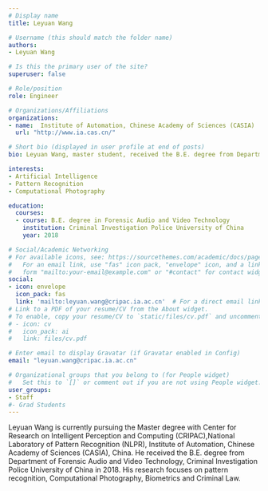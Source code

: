 ```yaml
---
# Display name
title: Leyuan Wang

# Username (this should match the folder name)
authors:
- Leyuan Wang

# Is this the primary user of the site?
superuser: false

# Role/position
role: Engineer

# Organizations/Affiliations
organizations:
- name:  Institute of Automation, Chinese Academy of Sciences (CASIA)
  url: "http://www.ia.cas.cn/"

# Short bio (displayed in user profile at end of posts)
bio: Leyuan Wang, master student, received the B.E. degree from Department of Forensic Audio and Video Technology, Criminal Investigation Police University of China in 2018. His research focuses on pattern recognition, Computational Photography, Biometrics and Criminal Law.

interests:
- Artificial Intelligence
- Pattern Recognition
- Computational Photography

education:
  courses:
  - course: B.E. degree in Forensic Audio and Video Technology
    institution: Criminal Investigation Police University of China
    year: 2018

# Social/Academic Networking
# For available icons, see: https://sourcethemes.com/academic/docs/page-builder/#icons
#   For an email link, use "fas" icon pack, "envelope" icon, and a link in the
#   form "mailto:your-email@example.com" or "#contact" for contact widget.
social:
- icon: envelope
  icon_pack: fas
  link: 'mailto:leyuan.wang@cripac.ia.ac.cn'  # For a direct email link, use "mailto:test@example.org".
# Link to a PDF of your resume/CV from the About widget.
# To enable, copy your resume/CV to `static/files/cv.pdf` and uncomment the lines below.
# - icon: cv
#   icon_pack: ai
#   link: files/cv.pdf

# Enter email to display Gravatar (if Gravatar enabled in Config)
email: "leyuan.wang@cripac.ia.ac.cn"

# Organizational groups that you belong to (for People widget)
#   Set this to `[]` or comment out if you are not using People widget.
user_groups:
- Staff
#- Grad Students
---
```

Leyuan Wang is currently pursuing the Master degree with Center for Research on Intelligent Perception and Computing (CRIPAC),National Laboratory of Pattern Recognition (NLPR), Institute of Automation, Chinese Academy of Sciences (CASIA), China. He received the B.E. degree from Department of Forensic Audio and Video Technology, Criminal Investigation Police University of China in 2018. His research focuses on pattern recognition, Computational Photography, Biometrics and Criminal Law.